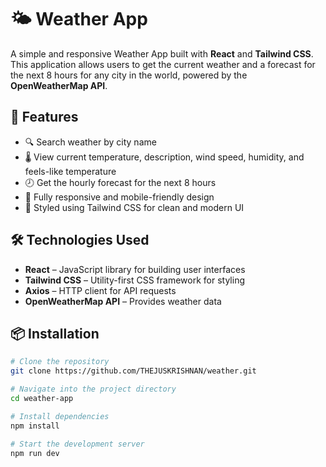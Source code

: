 
# 🌤️ Weather App

A simple and responsive Weather App built with **React** and **Tailwind CSS**. This application allows users to get the current weather and a forecast for the next 8 hours for any city in the world, powered by the **OpenWeatherMap API**.

## 🚀 Features

- 🔍 Search weather by city name
- 🌡️ View current temperature, description, wind speed, humidity, and feels-like temperature
- 🕗 Get the hourly forecast for the next 8 hours
- 📱 Fully responsive and mobile-friendly design
- 💅 Styled using Tailwind CSS for clean and modern UI

## 🛠️ Technologies Used

- **React** – JavaScript library for building user interfaces
- **Tailwind CSS** – Utility-first CSS framework for styling
- **Axios** – HTTP client for API requests
- **OpenWeatherMap API** – Provides weather data

## 📦 Installation

```bash
# Clone the repository
git clone https://github.com/THEJUSKRISHNAN/weather.git

# Navigate into the project directory
cd weather-app

# Install dependencies
npm install

# Start the development server
npm run dev

